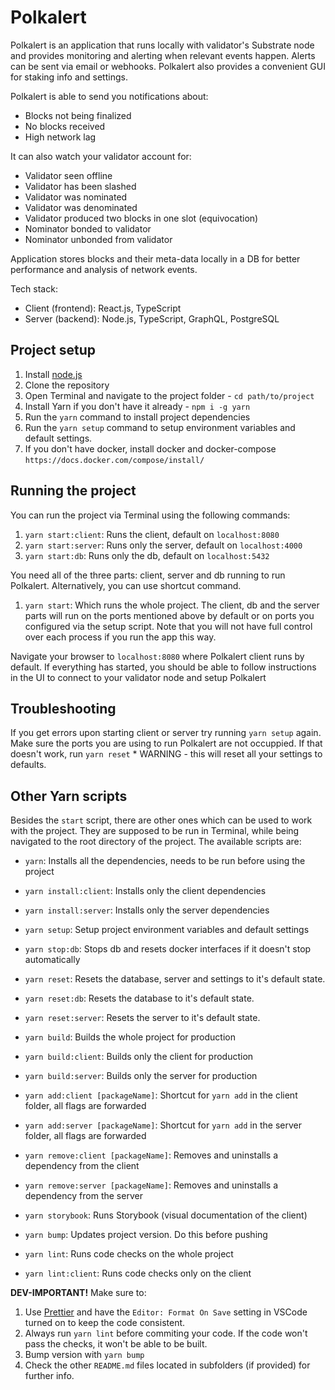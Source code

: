 # Polkalert

Polkalert is an application that runs locally with validator's Substrate node and provides monitoring and alerting when relevant events happen. Alerts can be sent via email or webhooks. Polkalert also provides a convenient GUI for staking info and settings.

Polkalert is able to send you notifications about:

- Blocks not being finalized
- No blocks received
- High network lag

It can also watch your validator account for:

- Validator seen offline
- Validator has been slashed
- Validator was nominated
- Validator was denominated
- Validator produced two blocks in one slot (equivocation)
- Nominator bonded to validator
- Nominator unbonded from validator

Application stores blocks and their meta-data locally in a DB for better performance and analysis of network events.

Tech stack:

- Client (frontend): React.js, TypeScript
- Server (backend): Node.js, TypeScript, GraphQL, PostgreSQL

## Project setup

1.  Install [node.js](https://nodejs.org/en/)
2.  Clone the repository
3.  Open Terminal and navigate to the project folder - `cd path/to/project`
4.  Install Yarn if you don't have it already - `npm i -g yarn`
5.  Run the `yarn` command to install project dependencies
6.  Run the `yarn setup` command to setup environment variables and default settings.
7.  If you don't have docker, install docker and docker-compose `https://docs.docker.com/compose/install/`

## Running the project

You can run the project via Terminal using the following commands:

1.  `yarn start:client`: Runs the client, default on `localhost:8080`
2.  `yarn start:server`: Runs only the server, default on `localhost:4000`
3.  `yarn start:db`: Runs only the db, default on `localhost:5432`

You need all of the three parts: client, server and db running to run Polkalert.
Alternatively, you can use shortcut command.

1.  `yarn start`: Which runs the whole project. The client, db and the server parts will run on the ports mentioned above by default or on ports you configured via the setup script. Note that you will not have full control over each process if you run the app this way.

Navigate your browser to `localhost:8080` where Polkalert client runs by default. If everything has started, you should be able to follow instructions in the UI to connect to your validator node and setup Polkalert

## Troubleshooting

If you get errors upon starting client or server try running `yarn setup` again. Make sure the ports you are using to run Polkalert are not occuppied. If that doesn't work, run `yarn reset` \* WARNING - this will reset all your settings to defaults.

## Other Yarn scripts

Besides the `start` script, there are other ones which can be used to work with the project. They are supposed to be run in Terminal, while being navigated to the root directory of the project. The available scripts are:

- `yarn`: Installs all the dependencies, needs to be run before using the project
- `yarn install:client`: Installs only the client dependencies
- `yarn install:server`: Installs only the server dependencies

- `yarn setup`: Setup project environment variables and default settings

- `yarn stop:db`: Stops db and resets docker interfaces if it doesn't stop automatically

- `yarn reset`: Resets the database, server and settings to it's default state.
- `yarn reset:db`: Resets the database to it's default state.
- `yarn reset:server`: Resets the server to it's default state.

- `yarn build`: Builds the whole project for production
- `yarn build:client`: Builds only the client for production
- `yarn build:server`: Builds only the server for production

- `yarn add:client [packageName]`: Shortcut for `yarn add` in the client folder, all flags are forwarded
- `yarn add:server [packageName]`: Shortcut for `yarn add` in the server folder, all flags are forwarded

- `yarn remove:client [packageName]`: Removes and uninstalls a dependency from the client
- `yarn remove:server [packageName]`: Removes and uninstalls a dependency from the server

- `yarn storybook`: Runs Storybook (visual documentation of the client)

- `yarn bump`: Updates project version. Do this before pushing
- `yarn lint`: Runs code checks on the whole project
- `yarn lint:client`: Runs code checks only on the client

**DEV-IMPORTANT!** Make sure to:

1.  Use [Prettier](https://marketplace.visualstudio.com/items?itemName=esbenp.prettier-vscode) and have the `Editor: Format On Save` setting in VSCode turned on to keep the code consistent.
2.  Always run `yarn lint` before commiting your code. If the code won't pass the checks, it won't be able to be built.
3.  Bump version with `yarn bump`
4.  Check the other `README.md` files located in subfolders (if provided) for further info.
